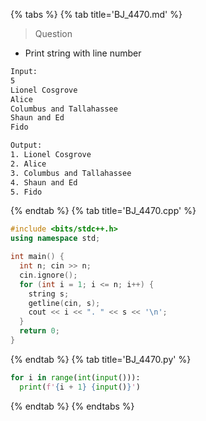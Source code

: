 {% tabs %}
{% tab title='BJ_4470.md' %}

> Question

* Print string with line number

```txt
Input:
5
Lionel Cosgrove
Alice
Columbus and Tallahassee
Shaun and Ed
Fido

Output:
1. Lionel Cosgrove
2. Alice
3. Columbus and Tallahassee
4. Shaun and Ed
5. Fido
```

{% endtab %}
{% tab title='BJ_4470.cpp' %}

```cpp
#include <bits/stdc++.h>
using namespace std;

int main() {
  int n; cin >> n;
  cin.ignore();
  for (int i = 1; i <= n; i++) {
    string s;
    getline(cin, s);
    cout << i << ". " << s << '\n';
  }
  return 0;
}
```

{% endtab %}
{% tab title='BJ_4470.py' %}

```py
for i in range(int(input())):
  print(f'{i + 1} {input()}')
```

{% endtab %}
{% endtabs %}
